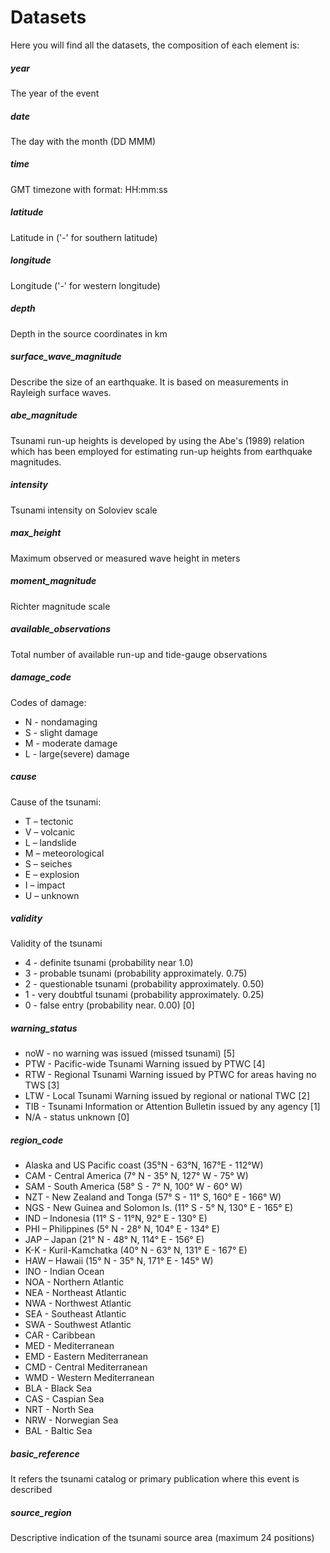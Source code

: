 # Datasets
Here you will find all the datasets, the composition of each element is:

##### year
The year of the event

##### date
The day with the month (DD MMM)

##### time
GMT timezone with format: HH:mm:ss

##### latitude
Latitude in ('-' for southern latitude)

##### longitude
Longitude ('-' for western longitude)

##### depth
Depth in the source coordinates in km

##### surface_wave_magnitude
Describe the size of an earthquake. It is based on measurements in Rayleigh surface waves.

##### abe_magnitude
Tsunami run-up heights is developed by using the Abe's (1989) relation which has been employed for estimating run-up heights from earthquake magnitudes.

##### intensity
Tsunami intensity on Soloviev scale

##### max_height
Maximum observed or measured wave height in meters

##### moment_magnitude
Richter magnitude scale

##### available_observations
Total number of available run-up and tide-gauge observations

##### damage_code
Codes of damage:
* N - nondamaging
* S - slight damage
* M - moderate damage
* L - large(severe) damage

##### cause
Cause of the tsunami:
- T – tectonic
- V – volcanic
- L – landslide
- M – meteorological
- S – seiches
- E – explosion
- I – impact
- U – unknown

##### validity
Validity of the tsunami

- 4 - definite tsunami (probability near 1.0)
- 3 - probable tsunami (probability approximately. 0.75)
- 2 - questionable tsunami (probability approximately. 0.50)
- 1 - very doubtful tsunami (probability approximately. 0.25)
- 0 - false entry (probability near. 0.00) [0]

##### warning_status
- noW - no warning was issued (missed tsunami) [5]
- PTW - Pacific-wide Tsunami Warning issued by PTWC [4]
- RTW - Regional Tsunami Warning issued by PTWC for areas having no TWS [3]
- LTW - Local Tsunami Warning issued by regional or national TWC [2]
- TIB - Tsunami Information or Attention Bulletin issued by any agency [1]
- N/A - status unknown [0]

##### region_code
- Alaska and US Pacific coast (35°N - 63°N, 167°E - 112°W)
- CAM - Central America (7° N - 35° N, 127° W - 75° W)
- SAM - South America (58° S - 7° N, 100° W - 60° W)
- NZT - New Zealand and Tonga (57° S - 11° S, 160° E - 166° W)
- NGS - New Guinea and Solomon Is. (11° S - 5° N, 130° E - 165° E)
- IND – Indonesia (11° S - 11°N, 92° E - 130° E)
- PHI – Philippines (5° N - 28° N, 104° E - 134° E)
- JAP – Japan (21° N - 48° N, 114° E - 156° E)
- K-K - Kuril-Kamchatka (40° N - 63° N, 131° E - 167° E)
- HAW – Hawaii (15° N - 35° N, 171° E - 145° W)
- INO - Indian Ocean
- NOA - Northern Atlantic
- NEA - Northeast Atlantic
- NWA - Northwest Atlantic
- SEA - Southeast Atlantic
- SWA - Southwest Atlantic
- CAR - Caribbean
- MED - Mediterranean
- EMD - Eastern Mediterranean
- CMD - Central Mediterranean
- WMD - Western Mediterranean
- BLA - Black Sea
- CAS - Caspian Sea
- NRT - North Sea
- NRW - Norwegian Sea
- BAL - Baltic Sea

##### basic_reference
It refers the tsunami catalog or primary publication where this event is described

##### source_region
Descriptive indication of the tsunami source area (maximum 24 positions)
